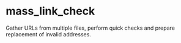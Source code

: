 # mass_link_check
Gather URLs from multiple files, perform quick checks and prepare replacement of invalid addresses.
